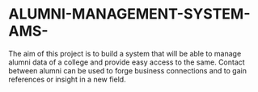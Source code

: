 # ALUMNI-MANAGEMENT-SYSTEM-AMS-
The aim of this project is to build a system that will be able to manage alumni data of a college and provide easy access to the same. 
Contact between alumni can be used to forge business connections and to gain references or insight in a new field.
